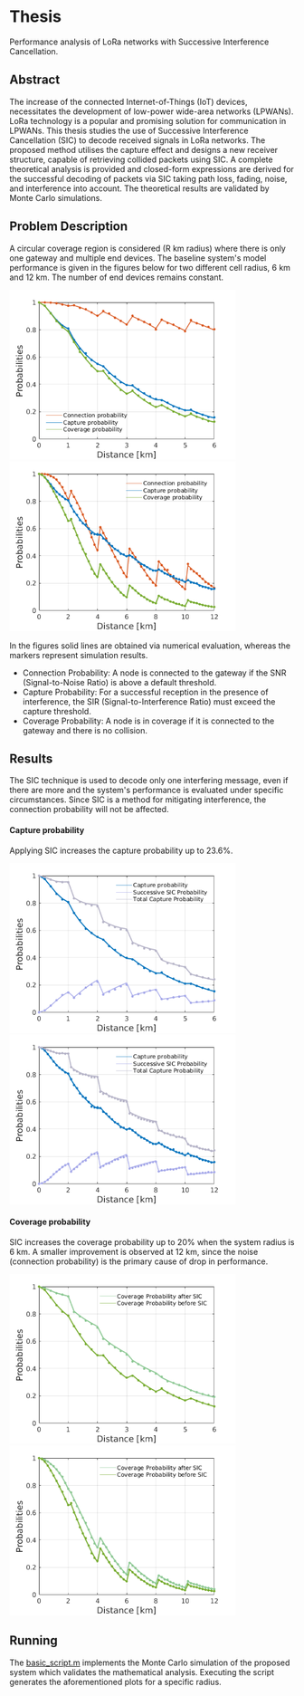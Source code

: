 # Thesis
Performance analysis of LoRa networks with Successive Interference Cancellation.

## Abstract
The increase of the connected Internet-of-Things (IoT) devices, necessitates the development
of low-power wide-area networks (LPWANs). LoRa technology is a popular and promising solution
for communication in LPWANs. This thesis studies the use of Successive Interference Cancellation
(SIC) to decode received signals in LoRa networks. The proposed method utilises the capture effect
and designs a new receiver structure, capable of retrieving collided packets using SIC. A complete
theoretical analysis is provided and closed-form expressions are derived for the successful 
decoding of packets via SIC taking path loss, fading, noise, and interference into account. The
theoretical results are validated by Monte Carlo simulations.

## Problem Description
A circular coverage region is considered (R km radius) where there is only one gateway and multiple end devices. 
The baseline system's model performance is given in the figures below for two different cell radius, 6 km and 12 km. The number of end devices remains constant.
<p float="left">
  <img src="/plots/basic_model.png" width="400" />
  <img src="/plots/basic_model2.png" width="400" /> 
</p>

In the figures solid lines are obtained via numerical evaluation, whereas the markers represent simulation results.
- Connection Probability: A node is connected to the gateway if the SNR (Signal-to-Noise Ratio) is above a default threshold.
- Capture Probability: For a successful reception in the presence of interference, the SIR (Signal-to-Interference Ratio) must exceed the capture threshold.
- Coverage Probability: A node is in coverage if it is connected to the gateway and there is no collision.

## Results

The SIC technique is used to decode only one interfering message, even if there are more and the system's
performance is evaluated under specific circumstances. Since SIC is a method for mitigating interference, the connection probability will not be affected. 

#### Capture probability
Applying SIC increases the capture probability up to 23.6%.
<p float="left">
  <img src="/plots/capture_prob.png" width="400" />
  <img src="/plots/capture_prob2.png" width="400" /> 
</p>

#### Coverage probability
SIC increases the coverage probability up to 20% when the system radius is 6 km. A smaller improvement is observed at 12 km, since the noise (connection probability) is the primary cause of drop in performance.
<p float="left">
  <img src="/plots/coverage.png" width="400" />
  <img src="/plots/coverage2.png" width="400" /> 
</p>

## Running
The [basic_script.m]("scripts/basic_script.m") implements the Monte Carlo simulation of the proposed system
which validates the mathematical analysis. Executing the script generates the aforementioned plots for a 
specific radius.
